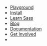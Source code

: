 <nav
  class="sl-r-banner__navigation sl-l-grid__column sl-l-large-grid sl-l-large-grid__column--auto-size sl-c-list-horizontal-wrapper"
  itemtype="https://schema.org/SiteNavigationElement"
  itemscope="itemscope"
  role="navigation"
  aria-label="Site navigation">

- [Playground](/playground)
- [Install](/install)
- [Learn Sass](/guide)
- [Blog](/blog)
- [Documentation](/documentation)
- [Get Involved](/community)
- <div id="docsearch"></div>

</nav>
